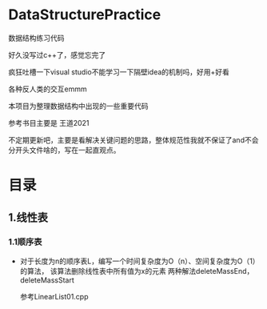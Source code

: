 # DataStructurePractice
数据结构练习代码

好久没写过c++了，感觉忘完了

疯狂吐槽一下visual studio不能学习一下隔壁idea的机制吗，好用+好看

各种反人类的交互emmm



本项目为整理数据结构中出现的一些重要代码

参考书目主要是 王道2021

不定期更新吧，主要是看解决关键问题的思路，整体规范性我就不保证了and不会分开头文件啥的，写在一起直观点。

# 目录

## 1.线性表

### 1.1顺序表

- 对于长度为n的顺序表L，编写一个时间复杂度为O（n）、空间复杂度为O（1）的算法，
  该算法删除线性表中所有值为x的元素
  两种解法deleteMassEnd，deleteMassStart

  参考LinearList01.cpp

  


